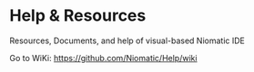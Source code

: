# Help & Resources
Resources, Documents, and help of visual-based Niomatic IDE


Go to WiKi: https://github.com/Niomatic/Help/wiki

